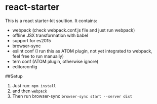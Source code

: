 # react-starter
This is a react starter-kit soultion.
It contains:
* webpack (check webpack.conf.js file and just run webpack)
* offline JSX transformation with babel
* support for es2015
* browser-sync
* eslint conf (I run this as ATOM plugin, not yet integrated to webpack, feel free to run manually)
* tern conf (ATOM plugin, otherwise ignore)
* editorconfig

##Setup
1. Just run: `npm install`
2. and then `webpack`
3. Then run browser-sync `browser-sync start --server dist`
